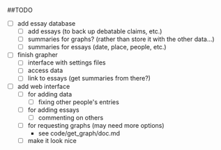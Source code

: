 ##TODO

- [ ] add essay database
   - [ ] add essays (to back up debatable claims, etc.)
   - [ ] summaries for graphs? (rather than store it with the other data...)
   - [ ] summaries for essays (date, place, people, etc.)
- [ ] finish grapher
   - [ ] interface with settings files
   - [ ] access data
   - [ ] link to essays (get summaries from there?)
- [ ] add web interface
   - [ ] for adding data
      - [ ] fixing other people's entries
   - [ ] for adding essays
      - [ ] commenting on others
   - [ ] for requesting graphs (may need more options)
      - see code/get_graph/doc.md
   - [ ] make it look nice
